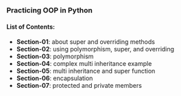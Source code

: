 ### Practicing OOP in Python

#### List of Contents:
- **Section-01**: about super and overriding methods
- **Section-02**: using polymorphism, super, and overriding
- **Section-03**: polymorphism
- **Section-04**: complex multi inheritance example
- **Section-05**: multi inheritance and super function
- **Section-06**: encapsulation
- **Section-07**: protected and private members
